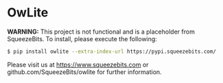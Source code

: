 OwLite
=====================

**WARNING:** This project is not functional and is a placeholder from SqueezeBits. 
To install, please execute the following:

```bash
$ pip install owlite --extra-index-url https://pypi.squeezebits.com/
```

Please visit us at https://www.squeezebits.com or github.com/SqueezeBits/owlite for further information.